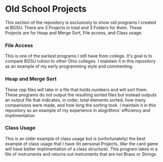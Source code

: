 # Old School Projects

  This section of the repository is exclusively to show old programs I created at BGSU. There are 3 Projects in total and 3 Folders for them. These Projects are for Heap and Merge Sort, File access, and Class usage. 
  
  
### File Access
 
  This is one of the earliest programs I still have from college. It's goal is to compare BGSU tuition to other Ohio colleges. I maintain it in this repository as an example of my early programming style and commenting. 

### Heap and Merge Sort

  These cpp files will take in a file that holds numbers and will sort them. These programs do not output the resulting sorted files but instead outputs an output file that indicates, in order, total elements sorted, how many comparisons were made, and how long the sorting took. I maintain it in this repository as an example of my experience in alogrithms' efficiency and implimentation 
  
### Class Usage

  This is an older example of class usage but is (unfortunately) the best example of class usage that I have (In personal Projects, War the card game will have better implimentation of a class structure). This program takes in a file of instruments and returns out instruments that are not Brass or Strings. 
  
  
 
